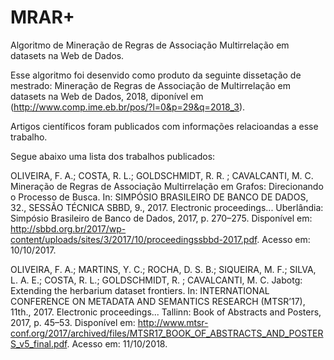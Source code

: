 # MRAR+
Algoritmo de Mineração de Regras de Associação Multirrelação em datasets na Web de Dados.

Esse algoritmo foi desenvido como produto da seguinte dissetação de mestrado: Mineração de Regras de Associação de Multirrelação em datasets na Web de Dados, 2018, diponível em (http://www.comp.ime.eb.br/pos/?l=0&p=29&q=2018_3).

Artigos científicos foram publicados com informações relacioandas a esse trabalho.

Segue abaixo uma lista dos trabalhos publicados:

OLIVEIRA, F. A.; COSTA, R. L.; GOLDSCHMIDT, R. R. ; CAVALCANTI, M. C. Mineração de Regras de Associação Multirrelação em Grafos: Direcionando o Processo de Busca. In: SIMPÓSIO BRASILEIRO DE BANCO DE DADOS, 32., SESSÃO TÉCNICA SBBD, 9., 2017. Electronic proceedings... Uberlândia: Simpósio Brasileiro de Banco de Dados, 2017, p. 270–275. Disponível em: <http://sbbd.org.br/2017/wp-content/uploads/sites/3/2017/10/proceedingssbbd-2017.pdf>. Acesso em: 10/10/2017.

OLIVEIRA, F. A.; MARTINS, Y. C.; ROCHA, D. S. B.; SIQUEIRA, M. F.; SILVA, L. A. E.; COSTA, R. L.; GOLDSCHMIDT, R. ; CAVALCANTI, M. C. Jabotg: Extending the herbarium dataset frontiers. In: INTERNATIONAL CONFERENCE ON METADATA AND SEMANTICS RESEARCH (MTSR’17), 11th., 2017. Electronic proceedings... Tallinn: Book of Abstracts and Posters, 2017, p. 45–53. Disponível em: <http://www.mtsr-conf.org/2017/archived/files/MTSR17_BOOK_OF_ABSTRACTS_AND_POSTERS_v5_final.pdf>. Acesso em: 11/10/2018.
